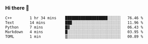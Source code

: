 ### Hi there 👋

<!--START_SECTION:waka-->

```txt
C++        1 hr 34 mins    ███████████████████░░░░░░   76.46 %
Text       14 mins         ███░░░░░░░░░░░░░░░░░░░░░░   11.96 %
Python     7 mins          █▓░░░░░░░░░░░░░░░░░░░░░░░   06.43 %
Markdown   4 mins          █░░░░░░░░░░░░░░░░░░░░░░░░   03.95 %
TOML       1 min           ▒░░░░░░░░░░░░░░░░░░░░░░░░   00.89 %
```

<!--END_SECTION:waka-->
